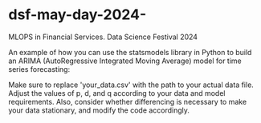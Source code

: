 # dsf-may-day-2024-
MLOPS in Financial Services.  Data Science Festival 2024


 An example of how you can use the statsmodels library in Python to 
 build an ARIMA (AutoRegressive Integrated Moving Average) model for 
 time series forecasting:
 
Make sure to replace 'your_data.csv' with the path to your actual data file. 
Adjust the values of p, d, and q according to your data and model requirements.
Also, consider whether differencing is necessary to make your data stationary,
and modify the code accordingly.